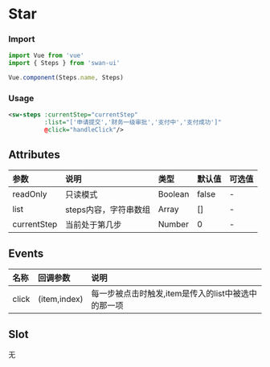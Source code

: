 # Star


### Import
```javascript
import Vue from 'vue'
import { Steps } from 'swan-ui'

Vue.component(Steps.name, Steps)
```

### Usage
```xml
<sw-steps :currentStep="currentStep"
          :list="['申请提交','财务一级审批','支付中','支付成功']"
          @click="handleClick"/>
```
## Attributes

|参数|说明|类型|默认值|可选值
|:--|:--|:--|:--|:--|
|readOnly|只读模式|Boolean|false|-
|list|steps内容，字符串数组|Array|[]|-
|currentStep|当前处于第几步|Number|0|-


## Events

|名称|回调参数|说明
|:--|:--|:--|
|click|(item,index)|每一步被点击时触发,item是传入的list中被选中的那一项


## Slot

无